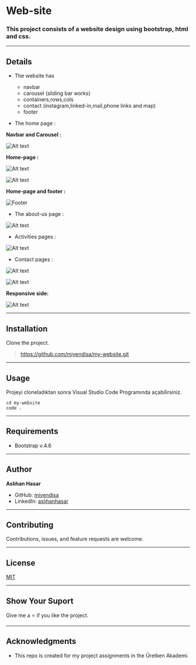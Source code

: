 # Web-site

### This project consists of a website design using bootstrap, html and css.

---

## Details
* The website has
    * navbar
    * carousel (sliding bar works)
    * containers,rows,cols
    * contact (instagram,linked-in,mail,phone links and map)
    * footer
  
* The home page :

**Navbar and Carousel :**

![Alt text](images/navbar-carousel.png)

**Home-page :**

![Alt text](images/home-page-1.png)

![Alt text](images/home-page-3.png)

**Home-page and footer :**

![Footer](images/home-page-2.png)


* The about-us page : 

![Alt text](images/about-us.png)

* Activities pages :

![Alt text](images/activities.png)

* Contact pages :
  
![Alt text](images/contact-1.png)

![Alt text](images/contact-2.png)

**Responsive side:**

![Alt text](images/responsive.png)

---

## Installation
Clone the project.
> https://github.com/miyendisa/my-website.git


---

## Usage
Projeyi cloneladıktan sonra Visual Studio Code Programında açabilirsiniz.

```
cd my-website
code .
```

---

## Requirements
* Bootstrap v.4.6

---

## Author
**Aslıhan Hasar**

* GitHub: [miyendisa](https://github.com/miyendisa)
* LinkedIn: [aslıhanhasar](https://www.linkedin.com/in/asl%C4%B1hanhasar
  )
---

## Contributing
Contributions, issues, and feature requests are welcome.

---

## License

[MIT](https://choosealicense.com/licenses/mit/)

---

## Show Your Suport
Give me a &#11088; if you like the project.

---

## Acknowledgments
* This repo is created for my project assignments in the Üretken Akademi.